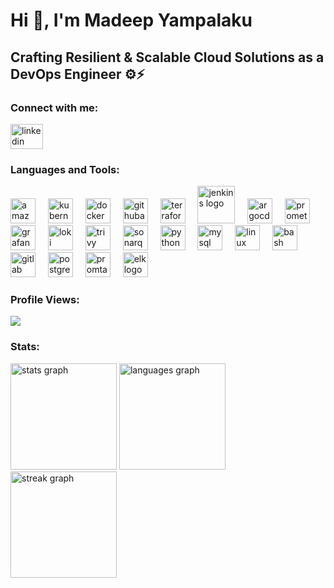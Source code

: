 # Hi 👋, I'm Madeep Yampalaku
## Crafting Resilient & Scalable Cloud Solutions as a DevOps Engineer ⚙️⚡

### Connect with me:

[<img src="https://raw.githubusercontent.com/maurodesouza/profile-readme-generator/master/src/assets/icons/social/linkedin/default.svg" width="52" height="40" alt="linkedin logo" />](https://www.linkedin.com/in/madeep-yampalaku-a3bbab24b/)

### Languages and Tools:

<img src="https://cdn.jsdelivr.net/gh/devicons/devicon/icons/amazonwebservices/amazonwebservices-line-wordmark.svg" height="40" alt="amazonwebservices logo" /> <img width="12" /> <img src="https://cdn.jsdelivr.net/gh/devicons/devicon/icons/kubernetes/kubernetes-plain.svg" height="40" alt="kubernetes logo" /> <img width="12" /> <img src="https://cdn.jsdelivr.net/gh/devicons/devicon/icons/docker/docker-original.svg" height="40" alt="docker logo" /> <img width="12" /> <img src="https://cdn.simpleicons.org/githubactions/2088FF" height="40" alt="githubactions logo" /> <img width="12" /> <img src="https://cdn.jsdelivr.net/gh/devicons/devicon/icons/terraform/terraform-original.svg" height="40" alt="terraform logo" /> <img width="12" /> <img src="https://skillicons.dev/icons?i=jenkins" height="60" alt="jenkins logo" /> <img width="12" /> <img src="https://cdn.jsdelivr.net/npm/@digital-ai/dot-illustrations@2.0.13/integrations/argocd.svg" height="40" alt="argocd logo" /> <img width="12" /> <img src="https://cdn.jsdelivr.net/gh/devicons/devicon/icons/prometheus/prometheus-original.svg" height="40" alt="prometheus logo" /> <img width="12" /> <img src="https://cdn.jsdelivr.net/gh/devicons/devicon/icons/grafana/grafana-original.svg" height="40" alt="grafana logo" /> <img width="12" /> <img src="https://cdn.simpleicons.org/grafana/FF5733" height="40" alt="loki logo" /> <img width="12" /> <img src="https://cdn.simpleicons.org/trivy/3C3C3C" height="40" alt="trivy logo" /> <img width="12" /> <img src="https://cdn.simpleicons.org/sonarqube/4E9BCD" height="40" alt="sonarqube logo" /> <img width="12" /> <img src="https://cdn.jsdelivr.net/gh/devicons/devicon/icons/python/python-original.svg" height="40" alt="python logo" /> <img width="12" /> <img src="https://cdn.jsdelivr.net/gh/devicons/devicon/icons/mysql/mysql-original.svg" height="40" alt="mysql logo" /> <img width="12" /> <img src="https://cdn.jsdelivr.net/gh/devicons/devicon/icons/linux/linux-original.svg" height="40" alt="linux logo" /> <img width="12" /> <img src="https://cdn.jsdelivr.net/gh/devicons/devicon/icons/bash/bash-original.svg" height="40" alt="bash logo" /> <img width="12" /> <img src="https://cdn.jsdelivr.net/gh/devicons/devicon/icons/gitlab/gitlab-original.svg" height="40" alt="gitlab logo" /> <img width="12" /> <img src="https://cdn.jsdelivr.net/gh/devicons/devicon/icons/postgresql/postgresql-original.svg" height="40" alt="postgresql logo" /> <img width="12" /> <img src="https://cdn.simpleicons.org/grafana/FF5733" height="40" alt="promtail logo" /> <img width="12" /> <img src="https://cdn.simpleicons.org/elasticsearch/FEC107" height="40" alt="elk logo" />

### Profile Views:

<img src="https://profile-counter.glitch.me/Madeep9347/count.svg?" />

### Stats:

<img src="https://github-readme-stats.vercel.app/api?username=Madeep9347&hide_title=false&hide_rank=false&show_icons=true&include_all_commits=true&count_private=true&disable_animations=false&theme=dracula&locale=en&hide_border=false&order=1" height="170" alt="stats graph" />

<img src="https://github-readme-stats.vercel.app/api/top-langs?username=Madeep9347&locale=en&hide_title=false&layout=compact&card_width=320&langs_count=6&theme=dracula&hide_border=false&order=2" height="170" alt="languages graph" />

<img src="https://streak-stats.demolab.com?user=Madeep9347&locale=en&mode=daily&theme=dracula&hide_border=false&border_radius=5&order=3" height="170" alt="streak graph" />
